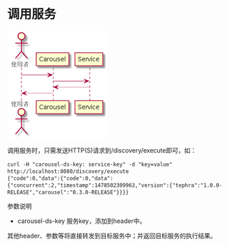 # 调用服务

![调用流程](execute.png)

调用服务时，只需发送HTTP(S)请求到/discovery/execute即可，如：
```shell
curl -H "carousel-ds-key: service-key" -d "key=value" http://localhost:8080/discovery/execute
{"code":0,"data":{"code":0,"data":{"concurrent":2,"timestamp":1478502309963,"version":{"tephra":"1.0.0-RELEASE","carousel":"0.3.0-RELEASE"}}}}
```
参数说明
- carousel-ds-key 服务key，添加到header中。

其他header、参数等将直接转发到目标服务中；并返回目标服务的执行结果。
